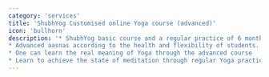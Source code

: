 ```yaml
---
category: 'services'
title: 'ShubhYog Customised online Yoga course (advanced)'
icon: 'bullhorn'
description: '* ShubhYog basic course and a regular practice of 6 months after basic course is must for the enrolment of the advanced course
* Advanced aasnas according to the health and flexibility of students.
* One can learn the real meaning of Yoga through the advanced course
* Learn to achieve the state of meditation through regular Yoga practice'
---
```

